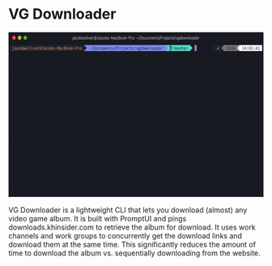 # VG Downloader
</hr>
<img src="./vgdownloader_demo.gif" alt="vgdownloader_demo" height="325">


VG Downloader is a lightweight CLI that lets you download (almost) any video game album. It is built with PromptUI and pings downloads.khinsider.com to retrieve the album for download. It uses work channels and work groups to concurrently get the download links and download them at the same time. This significantly reduces the amount of time to download the album vs. sequentially downloading from the website.
